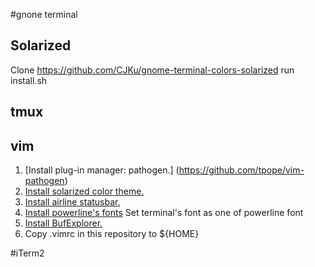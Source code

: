 #gnone terminal
## Solarized
Clone https://github.com/CJKu/gnome-terminal-colors-solarized
run install.sh
## tmux

## vim
1. [Install plug-in manager: pathogen.] (https://github.com/tpope/vim-pathogen)
2. [Install solarized color theme.](http://ethanschoonover.com/solarized/vim-colors-solarized)
3. [Install airline statusbar.](https://github.com/bling/vim-airline)
4. [Install powerline's fonts](https://github.com/Lokaltog/powerline-fonts) Set terminal's font as one of powerline font
6. [Install BufExplorer.](http://www.vim.org/scripts/script.php?script_id=42)
7. Copy .vimrc in this repository to ${HOME}

#iTerm2
